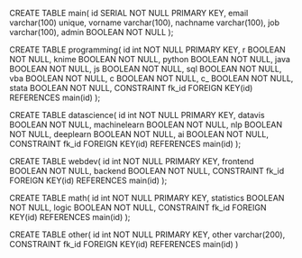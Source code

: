 CREATE TABLE main( 
    id SERIAL NOT NULL PRIMARY KEY,
    email varchar(100) unique,
    vorname varchar(100),
    nachname varchar(100),
    job varchar(100),
    admin BOOLEAN NOT NULL
);

CREATE TABLE programming(
    id int NOT NULL PRIMARY KEY,
    r BOOLEAN NOT NULL,
    knime BOOLEAN NOT NULL,
    python BOOLEAN NOT NULL,
    java BOOLEAN NOT NULL,
    js BOOLEAN NOT NULL,
    sql BOOLEAN NOT NULL,
    vba BOOLEAN NOT NULL,
    c BOOLEAN NOT NULL,
    c_ BOOLEAN NOT NULL,
    stata BOOLEAN NOT NULL,
    CONSTRAINT fk_id FOREIGN KEY(id) REFERENCES main(id)
);

CREATE TABLE datascience(
    id int NOT NULL PRIMARY KEY,
    datavis BOOLEAN NOT NULL,
    machinelearn BOOLEAN NOT NULL,
    nlp BOOLEAN NOT NULL,
    deeplearn BOOLEAN NOT NULL,
    ai BOOLEAN NOT NULL,
    CONSTRAINT fk_id FOREIGN KEY(id) REFERENCES main(id)
);

CREATE TABLE webdev(
    id int NOT NULL PRIMARY KEY,
    frontend BOOLEAN NOT NULL,
    backend BOOLEAN NOT NULL,
    CONSTRAINT fk_id FOREIGN KEY(id) REFERENCES main(id)
);

CREATE TABLE math(
    id int NOT NULL PRIMARY KEY,
    statistics BOOLEAN NOT NULL,
    logic BOOLEAN NOT NULL,
    CONSTRAINT fk_id FOREIGN KEY(id) REFERENCES main(id)
);

CREATE TABLE other(
    id int NOT NULL PRIMARY KEY,
    other varchar(200),
    CONSTRAINT fk_id FOREIGN KEY(id) REFERENCES main(id)
)